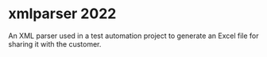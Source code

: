 # xmlparser 2022
An XML parser used in a test automation project to generate an Excel file for sharing it with the customer.
